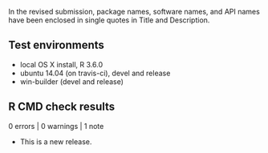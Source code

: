 In the revised submission, package names, software names,
and API names have been enclosed in single quotes in 
Title and Description.

## Test environments
* local OS X install, R 3.6.0
* ubuntu 14.04 (on travis-ci), devel and release
* win-builder (devel and release)

## R CMD check results

0 errors | 0 warnings | 1 note

* This is a new release.
